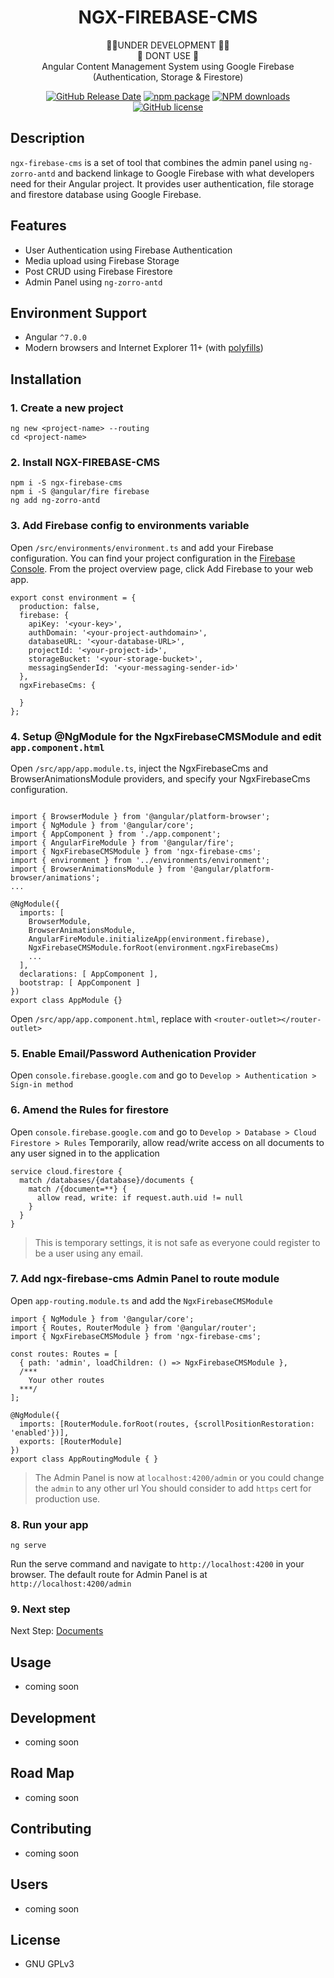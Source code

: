 <h1 align="center">
NGX-FIREBASE-CMS
</h1>

<div align="center">
🛑🛑UNDER DEVELOPMENT 🛑🛑
</div>

<div align="center">
🛑 DONT USE 🛑
</div>

<div align="center">
Angular Content Management System using Google Firebase (Authentication, Storage &amp; Firestore)

[![GitHub Release Date](https://img.shields.io/github/release-date/AppQuick/ngx-firebase-cms.svg?style=flat-square)](https://github.com/AppQuick/ngx-firebase-cms/releases)
[![npm package](https://img.shields.io/npm/v/ngx-firebase-cms.svg?style=flat-square)](https://www.npmjs.org/package/ngx-firebase-cms)
[![NPM downloads](http://img.shields.io/npm/dm/ngx-firebase-cms.svg?style=flat-square)](https://npmjs.org/package/ngx-firebase-cms)
[![GitHub license](https://img.shields.io/npm/l/ngx-firebase-cms.svg?style=flat-square)](https://github.com/AppQuick/ngx-firebase-cms/blob/master/LICENSE)

</div>

## Description
`ngx-firebase-cms` is a set of tool that combines the admin panel using `ng-zorro-antd` and backend linkage to Google Firebase with what developers need for their Angular project. It provides user authentication, file storage and firestore database using Google Firebase.

## Features
- User Authentication using Firebase Authentication
- Media upload using Firebase Storage
- Post CRUD using Firebase Firestore
- Admin Panel using `ng-zorro-antd`

## Environment Support
- Angular `^7.0.0`
- Modern browsers and Internet Explorer 11+ (with [polyfills](https://angular.io/guide/browser-support))

## Installation
### 1. Create a new project
```
ng new <project-name> --routing
cd <project-name>
```

### 2. Install NGX-FIREBASE-CMS
```
npm i -S ngx-firebase-cms
npm i -S @angular/fire firebase 
ng add ng-zorro-antd
```


### 3. Add Firebase config to environments variable
Open `/src/environments/environment.ts` and add your Firebase configuration. You can find your project configuration in the [Firebase Console](https://console.firebase.google.com/). From the project overview page, click Add Firebase to your web app.
```
export const environment = {
  production: false,
  firebase: {
    apiKey: '<your-key>',
    authDomain: '<your-project-authdomain>',
    databaseURL: '<your-database-URL>',
    projectId: '<your-project-id>',
    storageBucket: '<your-storage-bucket>',
    messagingSenderId: '<your-messaging-sender-id>'
  },
  ngxFirebaseCms: {
    
  }
};
```
### 4. Setup @NgModule for the NgxFirebaseCMSModule and edit `app.component.html`
Open `/src/app/app.module.ts`, inject the NgxFirebaseCms and BrowserAnimationsModule providers, and specify your NgxFirebaseCms configuration.
```

import { BrowserModule } from '@angular/platform-browser';
import { NgModule } from '@angular/core';
import { AppComponent } from './app.component';
import { AngularFireModule } from '@angular/fire';
import { NgxFirebaseCMSModule } from 'ngx-firebase-cms';
import { environment } from '../environments/environment';
import { BrowserAnimationsModule } from '@angular/platform-browser/animations';
...

@NgModule({
  imports: [
    BrowserModule,
    BrowserAnimationsModule,
    AngularFireModule.initializeApp(environment.firebase),
    NgxFirebaseCMSModule.forRoot(environment.ngxFirebaseCms)
    ...
  ],
  declarations: [ AppComponent ],
  bootstrap: [ AppComponent ]
})
export class AppModule {}
```

Open `/src/app/app.component.html`, replace with `<router-outlet></router-outlet>`

### 5. Enable Email/Password Authenication Provider
Open `console.firebase.google.com` and go to `Develop > Authentication > Sign-in method`

### 6. Amend the Rules for firestore
Open `console.firebase.google.com` and go to `Develop > Database > Cloud Firestore > Rules`
Temporarily, allow read/write access on all documents to any user signed in to the application
```
service cloud.firestore {
  match /databases/{database}/documents {
    match /{document=**} {
      allow read, write: if request.auth.uid != null
    }
  }
}
```
> This is temporary settings, it is not safe as everyone could register to be a user using any email.

### 7. Add ngx-firebase-cms Admin Panel to route module
Open `app-routing.module.ts` and add the `NgxFirebaseCMSModule`

```
import { NgModule } from '@angular/core';
import { Routes, RouterModule } from '@angular/router';
import { NgxFirebaseCMSModule } from 'ngx-firebase-cms';

const routes: Routes = [
  { path: 'admin', loadChildren: () => NgxFirebaseCMSModule },
  /***
    Your other routes
  ***/
];

@NgModule({
  imports: [RouterModule.forRoot(routes, {scrollPositionRestoration: 'enabled'})],
  exports: [RouterModule]
})
export class AppRoutingModule { }

```
> The Admin Panel is now at `localhost:4200/admin` or you could change the `admin` to any other url
> You should consider to add `https` cert for production use.

### 8. Run your app
```
ng serve
```
Run the serve command and navigate to `http://localhost:4200` in your browser.
The default route for Admin Panel is at `http://localhost:4200/admin`

### 9. Next step
Next Step: [Documents](#)

## Usage
- coming soon

## Development
- coming soon

## Road Map
- coming soon

## Contributing
- coming soon

## Users
- coming soon

## License
- GNU GPLv3
